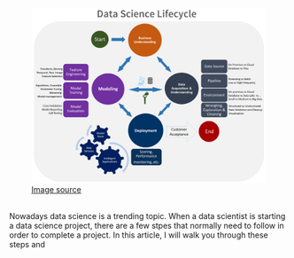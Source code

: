 <figure>
    <img src="images/Data_Science_lifecycle.png?raw=true"/>
    <figcaption><a href="https://towardsdatascience.com/stoend-to-end-data-science-life-cycle-6387523b5afc">Image source</a></figcaption>
</figure>
<br>
Nowadays data science is a trending topic. When a data scientist is starting a data science project, there are a few stpes that normally need to follow in order to complete a project. In this article, I will walk you through these steps and 
